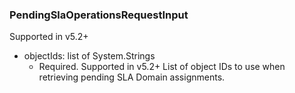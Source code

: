 ### PendingSlaOperationsRequestInput
Supported in v5.2+

- objectIds: list of System.Strings
  - Required. Supported in v5.2+
List of object IDs to use when retrieving pending SLA Domain assignments.
